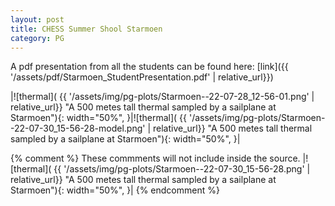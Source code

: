 ```yaml
---
layout: post
title: CHESS Summer Shool Starmoen
category: PG
---
```


A pdf presentation from all the students can be found here: [link]({{ '/assets/pdf/Starmoen_StudentPresentation.pdf' | relative_url}})

|![thermal]( {{ '/assets/img/pg-plots/Starmoen--22-07-28_12-56-01.png' | relative_url}} "A 500 metes tall thermal sampled by a sailplane at Starmoen"){: width="50%", }|![thermal]( {{ '/assets/img/pg-plots/Starmoen--22-07-30_15-56-28-model.png' | relative_url}} "A 500 metes tall thermal sampled by a sailplane at Starmoen"){: width="50%", }|

{% comment %} 
    These commments will not include inside the source.
|![thermal]( {{ '/assets/img/pg-plots/Starmoen--22-07-30_15-56-28.png' | relative_url}} "A 500 metes tall thermal sampled by a sailplane at Starmoen"){: width="50%", }|
{% endcomment %}
